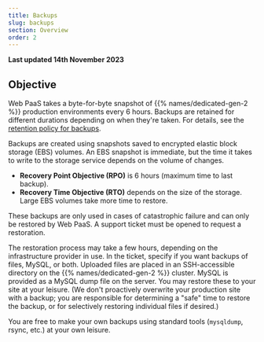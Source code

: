 ```yaml
---
title: Backups
slug: backups
section: Overview
order: 2
---
```


**Last updated 14th November 2023**



## Objective  

Web PaaS takes a byte-for-byte snapshot of {{% names/dedicated-gen-2 %}} production environments every 6 hours.
Backups are retained for different durations depending on when they're taken.
For details, see the [retention policy for backups](../../security/data-retention.md#dedicated-gen-2-backups).

Backups are created using snapshots saved to encrypted elastic block storage (EBS) volumes.
An EBS snapshot is immediate, but the time it takes to write to the storage service depends on the volume of changes.

* **Recovery Point Objective (RPO)** is 6 hours (maximum time to last backup).
* **Recovery Time Objective (RTO)** depends on the size of the storage. Large EBS volumes take more time to restore.

These backups are only used in cases of catastrophic failure and can only be restored by Web PaaS. A support ticket must be opened to request a restoration.

The restoration process may take a few hours, depending on the infrastructure provider in use.
In the ticket, specify if you want backups of files, MySQL, or both.
Uploaded files are placed in an SSH-accessible directory on the {{% names/dedicated-gen-2 %}} cluster.
MySQL is provided as a MySQL dump file on the server.
You may restore these to your site at your leisure.
(We don't proactively overwrite your production site with a backup; you are responsible for determining a "safe" time to restore the backup, or for selectively restoring individual files if desired.)

You are free to make your own backups using standard tools (`mysqldump`, rsync, etc.) at your own leisure.
